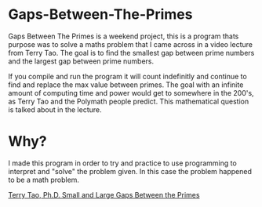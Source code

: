 # Gaps-Between-The-Primes
Gaps Between The Primes is a weekend project, this is a program thats purpose was to solve a maths problem that I came across in a video lecture from Terry Tao. The goal is to find the smallest gap between prime numbers and the largest gap between prime numbers.

If you compile and run the program it will count indefinitly and continue to find and replace the max value between primes. The goal with an infinite amount of computing time and power would get to somewhere in the 200's, as Terry Tao and the Polymath people predict. This mathematical question is talked about in the lecture.
# Why?
I made this program in order to try and practice to use programming to interpret and "solve" the problem given. In this case the problem happened to be a math problem.

[Terry Tao, Ph.D. Small and Large Gaps Between the Primes](https://www.youtube.com/watch?v=pp06oGD4m00&t=491s)
